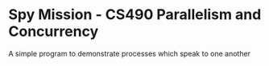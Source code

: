 # Spy Mission - CS490 Parallelism and Concurrency 

A simple program to demonstrate processes which speak to one another

